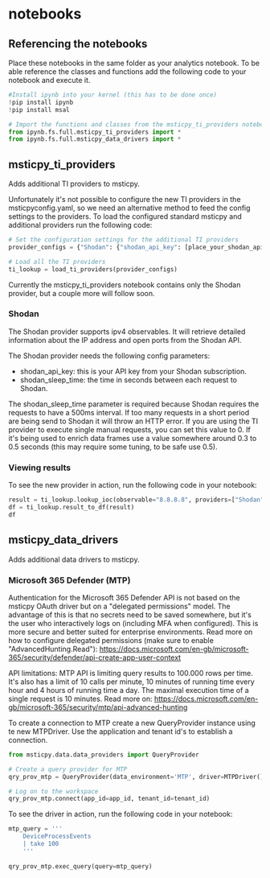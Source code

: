# notebooks

## Referencing the notebooks

Place these notebooks in the same folder as your analytics notebook. To be able reference the classes and functions add the following code to your notebook and execute it.

```python
#Install ipynb into your kernel (this has to be done once)
!pip install ipynb
!pip install msal

# Import the functions and classes from the msticpy_ti_providers notebook
from ipynb.fs.full.msticpy_ti_providers import *
from ipynb.fs.full.msticpy_data_drivers import *
```

## msticpy_ti_providers

Adds additional TI providers to msticpy.

Unfortunately it's not possible to configure the new TI providers in the msticpyconfig.yaml, so we need an alternative method to feed the config settings to the providers.
To load the configured standard msticpy and additional providers run the following code:

```python
# Set the configuration settings for the additional TI providers
provider_configs = {"Shodan": {"shodan_api_key": [place_your_shodan_api_key_here], "shodan_sleep_time": 0.4}}

# Load all the TI providers
ti_lookup = load_ti_providers(provider_configs)
```
Currently the msticpy_ti_providers notebook contains only the Shodan provider, but a couple more will follow soon. 

### Shodan
The Shodan provider supports ipv4 observables. It will retrieve detailed information about the IP address and open ports from the Shodan API.

The Shodan provider needs the following config parameters:

* shodan_api_key: this is your API key from your Shodan subscription.
* shodan_sleep_time: the time in seconds between each request to Shodan.

The shodan_sleep_time parameter is required because Shodan requires the requests to have a 500ms interval. If too many requests in a short period are being send to Shodan it will throw an HTTP error.
If you are using the TI provider to execute single manual requests, you can set this value to 0. If it's being used to enrich data frames use a value somewhere around 0.3 to 0.5 seconds (this may require some tuning, to be safe use 0.5).

### Viewing results
To see the new provider in action, run the following code in your notebook:

```python
result = ti_lookup.lookup_ioc(observable="8.8.8.8", providers=["Shodan"])
df = ti_lookup.result_to_df(result)
df
```

## msticpy_data_drivers

Adds additional data drivers to msticpy.

### Microsoft 365 Defender (MTP)
Authentication for the Microsoft 365 Defender API is not based on the msticpy OAuth driver but on a "delegated permissions" model. The advantage of this is that no secrets need to be saved somewhere, but it's the user who interactively logs on (including MFA when configured). This is more secure and better suited for enterprise environments. Read more on how to configure delegated permissions (make sure to enable "AdvancedHunting.Read"):
https://docs.microsoft.com/en-gb/microsoft-365/security/defender/api-create-app-user-context

API limitations:
MTP API is limiting query results to 100.000 rows per time. It's also has a limit of 10 calls per minute, 10 minutes of running time every hour and 4 hours of running time a day. The maximal execution time of a single request is 10 minutes. Read more on:
https://docs.microsoft.com/en-gb/microsoft-365/security/mtp/api-advanced-hunting

To create a connection to MTP create a new QueryProvider instance using te new MTPDriver. Use the application and tenant id's to establish a connection.

```python
from msticpy.data.data_providers import QueryProvider

# Create a query provider for MTP
qry_prov_mtp = QueryProvider(data_environment='MTP', driver=MTPDriver())

# Log on to the workspace
qry_prov_mtp.connect(app_id=app_id, tenant_id=tenant_id)
```

To see the driver in action, run the following code in your notebook:

```python
mtp_query = '''
    DeviceProcessEvents 
    | take 100
    '''
    
qry_prov_mtp.exec_query(query=mtp_query)
```

